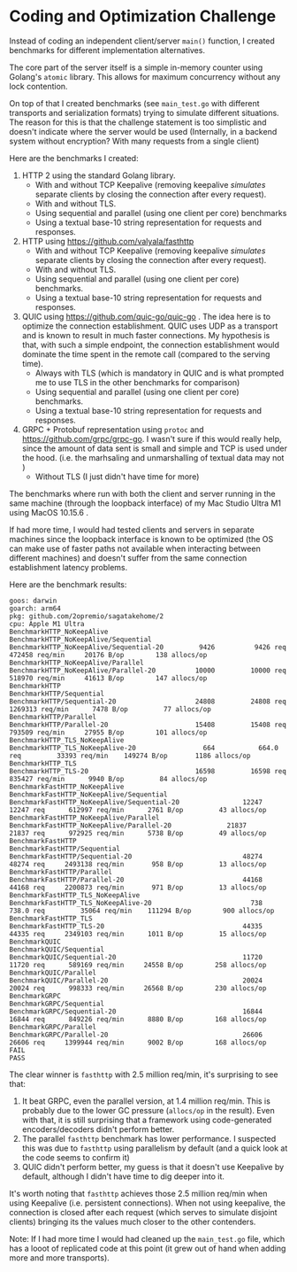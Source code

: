 # Coding and Optimization Challenge

Instead of coding an independent client/server `main()` function, I created benchmarks for different implementation alternatives.

The core part of the server itself is a simple in-memory counter using Golang's `atomic` library.
This allows for maximum concurrency without any lock contention.

On top of that I created benchmarks (see `main_test.go` with different transports and serialization formats)
trying to simulate different situations. The reason for this is that the challenge statement is too
simplistic and doesn't indicate where the server would be used 
(Internally, in a backend system without encryption? With many requests from a single client)

Here are the benchmarks I created:

1. HTTP 2 using the standard Golang library.
   * With and without TCP Keepalive (removing keepalive _simulates_ separate clients
     by closing the connection after every request).
   * With and without TLS.
   * Using sequential and parallel (using one client per core) benchmarks
   * Using a textual base-10 string representation for requests and responses.
2. HTTP using https://github.com/valyala/fasthttp
    * With and without TCP Keepalive (removing keepalive _simulates_ separate clients
      by closing the connection after every request).
    * With and without TLS.
    * Using sequential and parallel (using one client per core) benchmarks.
    * Using a textual base-10 string representation for requests and responses.
3. QUIC using https://github.com/quic-go/quic-go . The idea here is to optimize the connection
   establishment. QUIC uses UDP as a transport and is known to result in much faster connections.
   My hypothesis is that, with such a simple endpoint, the connection establishment would dominate
   the time spent in the remote call (compared to the serving time).
    * Always with TLS (which is mandatory in QUIC and is what prompted me to use TLS in the other
      benchmarks for comparison)
    * Using sequential and parallel (using one client per core) benchmarks.
    * Using a textual base-10 string representation for requests and responses.
4. GRPC + Protobuf representation using `protoc` and  https://github.com/grpc/grpc-go.
   I wasn't sure if this would really help, since the amount of data sent is small and simple
   and TCP is used under the hood.
   (i.e. the marhsaling and unmarshalling of textual data may not )
    * Without TLS (I just didn't have time for more)


The benchmarks where run with both the client and server running in the same machine (through the loopback interface)
of my Mac Studio Ultra M1 using MacOS 10.15.6 .

If had more time, I would had tested clients and servers in separate machines since the loopback interface is known to
be optimized (the OS can make use of faster paths not available when interacting between different machines) and doesn't
suffer from the same connection establishment latency problems. 

Here are the benchmark results:

```
goos: darwin
goarch: arm64
pkg: github.com/2opremio/sagatakehome/2
cpu: Apple M1 Ultra
BenchmarkHTTP_NoKeepAlive
BenchmarkHTTP_NoKeepAlive/Sequential
BenchmarkHTTP_NoKeepAlive/Sequential-20 	    9426	      9426 req	    472458 req/min	   20176 B/op	     138 allocs/op
BenchmarkHTTP_NoKeepAlive/Parallel
BenchmarkHTTP_NoKeepAlive/Parallel-20   	   10000	     10000 req	    518970 req/min	   41613 B/op	     147 allocs/op
BenchmarkHTTP
BenchmarkHTTP/Sequential
BenchmarkHTTP/Sequential-20             	   24808	     24808 req	   1269313 req/min	    7478 B/op	      77 allocs/op
BenchmarkHTTP/Parallel
BenchmarkHTTP/Parallel-20               	   15408	     15408 req	    793509 req/min	   27955 B/op	     101 allocs/op
BenchmarkHTTP_TLS_NoKeepAlive
BenchmarkHTTP_TLS_NoKeepAlive-20        	     664	       664.0 req	     33393 req/min	  149274 B/op	    1186 allocs/op
BenchmarkHTTP_TLS
BenchmarkHTTP_TLS-20                    	   16598	     16598 req	    835427 req/min	    9940 B/op	      84 allocs/op
BenchmarkFastHTTP_NoKeepAlive
BenchmarkFastHTTP_NoKeepAlive/Sequential
BenchmarkFastHTTP_NoKeepAlive/Sequential-20         	   12247	     12247 req	    612997 req/min	    2761 B/op	      43 allocs/op
BenchmarkFastHTTP_NoKeepAlive/Parallel
BenchmarkFastHTTP_NoKeepAlive/Parallel-20         	   21837	     21837 req	    972925 req/min	    5738 B/op	      49 allocs/op
BenchmarkFastHTTP
BenchmarkFastHTTP/Sequential
BenchmarkFastHTTP/Sequential-20                     	   48274	     48274 req	   2493138 req/min	     958 B/op	      13 allocs/op
BenchmarkFastHTTP/Parallel
BenchmarkFastHTTP/Parallel-20                       	   44168	     44168 req	   2200873 req/min	     971 B/op	      13 allocs/op
BenchmarkFastHTTP_TLS_NoKeepAlive
BenchmarkFastHTTP_TLS_NoKeepAlive-20                	     738	       738.0 req	     35064 req/min	  111294 B/op	     900 allocs/op
BenchmarkFastHTTP_TLS
BenchmarkFastHTTP_TLS-20                            	   44335	     44335 req	   2349103 req/min	    1011 B/op	      15 allocs/op
BenchmarkQUIC
BenchmarkQUIC/Sequential
BenchmarkQUIC/Sequential-20                         	   11720	     11720 req	    589169 req/min	   24558 B/op	     258 allocs/op
BenchmarkQUIC/Parallel
BenchmarkQUIC/Parallel-20                           	   20024	     20024 req	    998333 req/min	   26568 B/op	     230 allocs/op
BenchmarkGRPC
BenchmarkGRPC/Sequential
BenchmarkGRPC/Sequential-20                         	   16844	     16844 req	    849226 req/min	    8880 B/op	     168 allocs/op
BenchmarkGRPC/Parallel
BenchmarkGRPC/Parallel-20                           	   26606	     26606 req	   1399944 req/min	    9002 B/op	     168 allocs/op
FAIL
PASS
```

The clear winner is `fasthttp` with 2.5 million req/min, it's surprising to see that:

1. It beat GRPC, even the parallel version, at 1.4 million req/min. This is probably
   due to the lower GC pressure (`allocs/op` in the result). Even with that, it is
   still surprising that a framework using code-generated encoders/decoders didn't
   perform better.
2. The parallel `fasthttp` benchmark has lower performance. I suspected this was
   due to `fasthttp` using parallelism by default (and a quick look at the code
   seems to confirm it)
3. QUIC didn't perform better, my guess is that it doesn't use Keepalive by default,
   although I didn't have time to dig deeper into it.
  

It's worth noting that `fasthttp` achieves those 2.5 million req/min when using Keepalive (i.e. persistent connections).
When not using keepalive, the connection is closed after each request (which serves to simulate disjoint clients) bringing 
its the values much closer to the other contenders.

Note: If I had more time I would had cleaned up the `main_test.go` file, which has a looot of replicated code at this point
(it grew out of hand when adding more and more transports).


